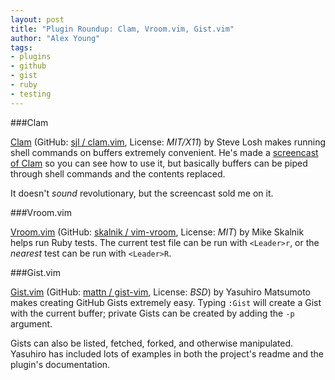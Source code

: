 ```yaml
---
layout: post
title: "Plugin Roundup: Clam, Vroom.vim, Gist.vim"
author: "Alex Young"
tags: 
- plugins
- github
- gist
- ruby
- testing
---
```


###Clam

[Clam](http://www.vim.org/scripts/script.php?script_id=4000) (GitHub: [sjl / clam.vim](https://github.com/sjl/clam.vim), License: _MIT/X11_) by Steve Losh makes running shell commands on buffers extremely convenient.  He's made a [screencast of Clam](http://www.screenr.com/2Z18) so you can see how to use it, but basically buffers can be piped through shell commands and the contents replaced.

It doesn't _sound_ revolutionary, but the screencast sold me on it.

###Vroom.vim

[Vroom.vim](http://www.vim.org/scripts/script.php?script_id=3995) (GitHub: [skalnik / vim-vroom](https://github.com/skalnik/vim-vroom), License: _MIT_) by Mike Skalnik helps run Ruby tests.  The current test file can be run with `<Leader>r`, or the _nearest_ test can be run with `<Leader>R`.

###Gist.vim

[Gist.vim](http://www.vim.org/scripts/script.php?script_id=2423) (GitHub: [mattn / gist-vim](https://github.com/mattn/gist-vim), License: _BSD_) by Yasuhiro Matsumoto makes creating GitHub Gists extremely easy.  Typing `:Gist` will create a Gist with the current buffer; private Gists can be created by adding the `-p` argument.

Gists can also be listed, fetched, forked, and otherwise manipulated.  Yasuhiro has included lots of examples in both the project's readme and the plugin's documentation.
